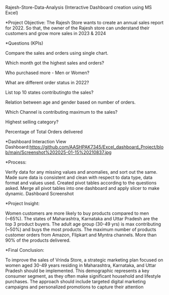 Rajesh-Store-Data-Analysis (Interactive Dashboard creation using MS Excel)

*Project Objective:
The Rajesh Store wants to create an annual sales report for 2022. So that, the owner of the Rajesh store can understand their customers and grow more sales in 2023 & 2024

*Questions (KPIs)

Compare the sales and orders using single chart.

Which month got the highest sales and orders?

Who purchased more - Men or Women?

What are different order status in 2022?

List top 10 states contributingto the sales?

Relation between age and gender based on number of orders.

Which Channel is contributing maximum to the sales?

Highest selling category?

Percentage of Total Orders delivered

*Dashboard Interaction 
View Dashboard:https://github.com/AASHPAK7345/Excel_dashboard_Project/blob/main/Screenshot%202025-01-15%20210837.jpg

*Process: 

Verify data for any missing values and anomalies, and sort out the same.
Made sure data is consistent and clean with respect to data type, data format and values used.
Created pivot tables according to the questions asked.
Merge all pivot tables into one dashboard and apply slicer to make dynamic.
Dashboard
Screenshot 

*Project Insight: 

Women customers are more likely to buy products compared to men (~65%).
The states of Maharashtra, Karnataka and Uttar Pradesh are the top 3 product buyers.
The adult age group (30-49 yrs) is max contributing (~50%) and buys the most products.
The maximum number of products customer orders from Amazon, Flipkart and Myntra channels.
More than 90% of the products delivered.

*Final Conclusion:

To improve the sales of Vrinda Store, a strategic marketing plan focused on women aged 30-49 years residing in Maharashtra, Karnataka, and Uttar Pradesh should be implemented. This demographic represents a key consumer segment, as they often make significant household and lifestyle purchases. The approach should include targeted digital marketing campaigns and personalized promotions to capture their attention

